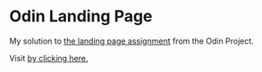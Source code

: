 # Odin Landing Page

My solution to <a href="https://www.theodinproject.com/lessons/foundations-landing-page">the landing page assignment</a> from the Odin Project.

Visit <a href="https://cevikkubat.github.io/odin-landing-page/" target="_blank">by clicking here.</a>
